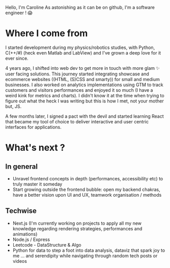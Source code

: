 Hello, I'm Caroline
As astonishing as it can be on github, I'm a software engineer ! 😱

# Where I come from

I started development during my physics/robotics studies, with Python, C(++/#) (heck even Matlab and LabView) and I've grown a deep love for it ever since.  
 
4 years ago, I shifted into web dev to get more in touch with more glam ✨ user facing solutions. 
This journey started integrating showcase and ecommerce websites ((HTML, (S)CSS and smarty)) for small and medium businesses. I also worked on analytics implementations using GTM to track customers and visitors performances and enjoyed it so much (I have a weird kink for metrics and charts). I didn't know it at the time when trying to figure out what the heck I was writing but this is how I met, not your mother but, JS.

A few months later, I signed a pact with the devil and started learning React that became my tool of choice to deliver interactive and user centric interfaces for applications.

# What's next ?

## In general
- Unravel frontend concepts in depth (performances, accessibility etc) to truly master it someday
- Start growing outside the frontend bubble: open my backend chakras, have a better vision upon UI and UX, teamwork organisation / methods

## Techwise

- Next.js (I'm currently working on projects to apply all my new knowledge regarding rendering strategies, performances and animations)
- Node.js / Express
- Leetcode - DataStructure & Algo 
- Python for data to step a foot into data analysis, dataviz that spark joy to me
... and serendipity while navigating through random tech posts or videos


<!--
**caro-roy/caro-roy** is a ✨ _special_ ✨ repository because its `README.md` (this file) appears on your GitHub profile.

Here are some ideas to get you started:

- 🔭 I’m currently working on ...
- 🌱 I’m currently learning ...
- 👯 I’m looking to collaborate on ...
- 🤔 I’m looking for help with ...
- 💬 Ask me about ...
- 📫 How to reach me: ...
- 😄 Pronouns: ...
- ⚡ Fun fact: ...
-->

